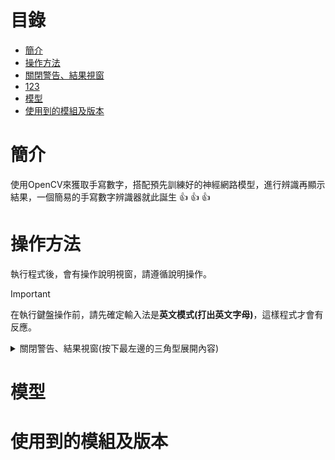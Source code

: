 # 目錄
- [簡介](#簡介)
- [操作方法](#操作方法)
 - [關閉警告、結果視窗](#關閉警告、結果視窗)
- [123](#123)
- [模型](#模型)
- [使用到的模組及版本](#使用到的模組及版本)
# 簡介
 使用OpenCV來獲取手寫數字，搭配預先訓練好的神經網路模型，進行辨識再顯示結果，一個簡易的手寫數字辨識器就此誕生 :+1: :+1: :+1:
# 操作方法
 執行程式後，會有操作說明視窗，請遵循說明操作。
> [!IMPORTANT]
> 在執行鍵盤操作前，請先確定輸入法是**英文模式(打出英文字母)**，這樣程式才會有反應。
<details>
<a name="關閉警告、結果視窗"></a>
<summary>關閉警告、結果視窗(按下最左邊的三角型展開內容)</summary>

有以下兩種方式:\
1.按下視窗右上角的X。\
2.按下任意鍵
**(推薦使用此方式)**。\
**_若使用方式1的話，所有鍵盤操作必須按2次，程式才會有反應_**，因此建議使用方法2。

</details>

# 模型

# 使用到的模組及版本

